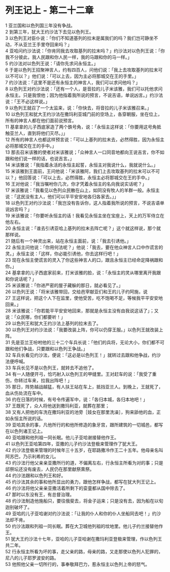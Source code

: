 # 列王记上 - 第二十二章
  
 1 亚兰国和以色列国三年没有争战。  
 2 到第三年，犹大王约沙法下去见以色列王。  
 3 以色列王对臣仆说：「你们不知道基列的拉末是属我们的吗？我们岂可静坐不动，不从亚兰王手里夺回来吗？」  
 4 亚哈问约沙法说：「你肯同我去攻取基列的拉末吗？」约沙法对以色列王说：「你我不分彼此，我人民跟和你人民一样，我的马跟和你的马一样。」  
 5 约沙法对以色列王说：「请你先求问永恒主。」  
 6 于是以色列王招聚神言人，约有四百人，问他们说：「我上去攻取基列的拉末可以不可以？」他们说：「可以上去，因为主必将那城交在王的手里。」  
 7 约沙法说：「这里不是还有永恒主的神言人，我们可以求问他吗？」  
 8 以色列王对约沙法说：「还有一个人，是音拉的儿子米该雅，我们可以托他求问永恒主。只是我恨他；因为他指着我所说的预言，不说吉语，单说凶言。」约沙法说：「王不必这样说。」  
 9 以色列王就召了一个太监来，说：「你快去，将音拉的儿子米该雅召来。」  
 10 以色列王和犹大王约沙法在撒玛利亚城门前的空场上，各穿朝服，坐在位上，所有的神言人都在他们面前说预言。  
 11 基拿拿的儿子西底家造了两个鉄号角，说：「永恒主这样说：「你要用这号角抵触亚兰人，直到将他们灭尽。」」  
 12 所有的神言人也都这样预言说：「可以上基列的拉末去，必然得胜，因为永恒主必将那城交在王的手中。」  
 13 那去召米该雅的使者对米该雅说；「众神言人一口同音地都向王说吉言，你不如跟和他们说一样的话，也说吉言。」  
 14 米该雅说：「我指着永活的永恒主起誓，永恒主对我说什么，我就说什么。」  
 15 米该雅到王面前，王问他说：「米该雅阿，我们上去攻取基列的拉末可以不可以？」他回答说：「可以上去，必然得胜，永恒主必将那城交在王的手中。」  
 16 王对他说：「我当嘱咐你几次，你才凭着永恒主的名向我说实话呢？」  
 17 米该雅说：「我看见以色列众民散在山上，如同没有牧人的羊群一般。永恒主说：「这民没有主人，他们可以平平安安地各归各家去。」」  
 18 以色列王对约沙法说：「我岂没有告诉你，这人指着我所说的预言，不说吉语单说凶言吗？」  
 19 米该雅说：「你要听永恒主的话！我看见永恒主坐在宝座上，天上的万军侍立在他左右。  
 20 永恒主说：「谁去引诱亚哈上基列的拉末去阵亡呢？」这个就这样说，那个就那样说。  
 21 随后有一个神灵出来，站在永恒主面前，说：「我去引诱他。」  
 22 永恒主问他说：「你用何法呢？」他说：「我去，要在他众神言人口中作谎言的灵。」永恒主说：「这样，你必能引诱他，你去这样行吧！」  
 23 现在永恒主使谎言的灵入了你这些神言人的口，跟且永恒主已经命定降祸跟和你。」  
 24 基拿拿的儿子西底家前来，打米该雅的脸，说：「永恒主的灵从哪里离开我跟和你说话呢？」  
 25 米该雅说：「你进严密的屋子藏躲的那日，就必看见了。」  
 26 以色列王说：「将米该雅带回，交给邑宰献亚们和王的儿子约阿施，说  
 27 王这样说，把这个人下在监里，使他受苦，吃不饱喝不足，等候我平平安安地回来。」  
 28 米该雅说：「你若能平平安安地回来，那就是永恒主没有由我说这话了」；又说：「众民哪，你们都要听！」  
 29 以色列王和犹大王约沙法上基列的拉末去了。  
 30 以色列王对约沙法说：「我要改装上阵，你可以仍穿王服。」以色列王就改装上阵。  
 31 先是亚兰王吩咐他的三十二个车兵长说：「他们的兵将，无论大小，你们都不可跟和他们争战，只要跟和以色列王争战。」  
 32 车兵长看见约沙法，便说：「这必是以色列王！」就转过去跟和他争战，约沙法便呼喊。  
 33 车兵长见不是以色列王，就转去不追他了。  
 34 有一人随便开弓，恰巧射入以色列王的甲缝里。王对赶车的说：「我受了重伤，你转过车来，拉我出阵吧！」  
 35 那日，阵势越战越猛，有人扶王站在车上，抵挡亚兰人。到晚上，王就死了，血从伤处流在车中。  
 36 约在日落的时候，有号令传遍军中，说：「各归本城，各归本地吧！」  
 37 王既死了，众人将他送到撒玛利亚，就葬在那里；  
 38 又有人把他的车洗在撒玛利亚的池旁［妓女在那里洗澡］，狗来舔他的血，正如永恒主所说的话。  
 39 亚哈其余的事，凡他所行的和他所修造的象牙宫，跟所建筑的一切城邑，都写在以色列诸王记上。  
 40 亚哈跟和他列祖一同长眠。他儿子亚哈谢接替他作王。  
 41 以色列王亚哈第四年，亚撒的儿子约沙法登极来管理作了犹大王。  
 42 约沙法登极来管理的时候年三十五岁，在耶路撒冷作王二十五年。他母亲名叫阿苏巴，乃示利希的女儿。  
 43 约沙法行他父亲亲亚撒所行的道，不偏离左右，行永恒主所看为对的事；只是邱祭坛还没有废去，人民仍在那里献祭熏祭。  
 44 约沙法跟和以色列王和好。  
 45 约沙法其余的事和他所显出的勇力，跟他怎样争战，都写在犹大列王记上。  
 46 约沙法将他父亲亲亚撒活着所剩下的娈童都从国中除去了。  
 47 那时以东没有王，有总督治理。  
 48 约沙法制造他施船只，要往俄斐去，将金子运来；只是没有去，因为船在以旬迦别破坏了。  
 49 亚哈的儿子亚哈谢对约沙法说：「让我的仆人和你的仆人坐船同去吧！」约沙法却不肯。  
 50 约沙法跟和列祖一同长眠。葬在大卫城他列祖的坟地里。他儿子约兰接替他作王。  
 51 犹大王约沙法十七年，亚哈的儿子亚哈谢在撒玛利亚登极来管理，作以色列王共二年。  
 52 行永恒主所看为坏的事，走父亲的路，母亲的路，又走那使以色列人犯罪的，尼八的儿子耶罗波安的路。  
 53 他照他父亲一切所行的，事奉敬拜巴力，惹永恒主以色列上帝的怒气。
